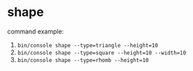 # shape

command example: 
1. `bin/console shape --type=triangle --height=10`
2. `bin/console shape --type=square --height=10 --width=10`
2. `bin/console shape --type=rhomb --height=10`
